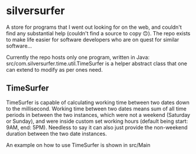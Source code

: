 # silversurfer
A store for programs that I went out looking for on the web, and couldn't find any substantial help (couldn't find a source to copy 🙃). The repo exists to make life easier for software developers who are on quest for similar software...

Currently the repo hosts only one program, written in Java: src/com.silversurfer.time.util.TimeSurfer is a helper abstract class that one can extend to modify as per ones need.

## TimeSurfer
TimeSurfer is capable of calculating working time between two dates down to the millisecond.
Working time between two dates means sum of all time periods in between the two instances, which were not a weekend (Saturday or Sunday), and were inside custom set working hours (default being start: 9AM, end: 5PM).
Needless to say it can also just provide the non-weekend duration between the two date instances.

An example on how to use TimeSurfer is shown in src/Main
